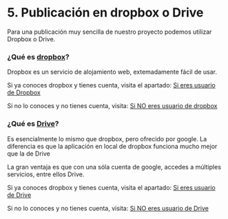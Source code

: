 
# 5. Publicación en dropbox o Drive

Para una publicación muy sencilla de nuestro proyecto podemos utilizar Dropbox o Drive.

### ¿Qué es [dropbox](http://es.wikipedia.org/wiki/Dropbox)?

Dropbox es un servicio de alojamiento web, extemadamente fácil de usar.

Si ya conoces dropbox y tienes cuenta, visita el apartado: [Si eres usuario de Dropbox](si_eres_usuario_de_dropbox.html)

Si no lo conoces y no tienes cuenta, visita: [Si NO eres usuario de dropbox](si_no_eres_usuario_de_dropbox.html)

### ¿Qué es [Drive](http://www.google.com/intl/es/drive/about.html)?

Es esencialmente lo mismo que dropbox, pero ofrecido por google. La diferencia es que la aplicación en local de dropbox funciona mucho mejor que la de Drive

La gran ventaja es que con una sóla cuenta de google, accedes a múltiples servicios, entre ellos Drive.

Si ya conoces dropbox y tienes cuenta, visita el apartado: [Si eres usuario de Drive](si_ya_eres_ususario_de_google_drive.html)

Si no lo conoces y no tienes cuenta, visita: [Si NO eres usuario de Drive](si_no_eres_usuario_de_drive.html)
